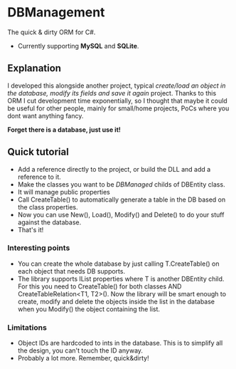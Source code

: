 # DBManagement
The quick & dirty ORM for C#.
* Currently supporting **MySQL** and **SQLite**.

## Explanation
I developed this alongside another project, typical _create/load an object in the database, modify its fields and save it again_ project. Thanks to this ORM I cut development time exponentially, so I thought that maybe it could be useful for other people, mainly for small/home projects, PoCs where you dont want anything fancy.

**Forget there is a database, just use it!**

## Quick tutorial
- Add a reference directly to the project, or build the DLL and add a reference to it.
- Make the classes you want to be _DBManaged_ childs of DBEntity<T> class.
- It will manage public properties
- Call CreateTable() to automatically generate a table in the DB based on the class properties.
- Now you can use New(), Load(), Modify() and Delete() to do your stuff against the database.
- That's it!

### Interesting points
- You can create the whole database by just calling T.CreateTable() on each object that needs DB supports.
- The library supports IList<T> properties where T is another DBEntity child. For this you need to CreateTable() for both classes AND CreateTableRelation<T1, T2>(). Now the library will be smart enough to create, modify and delete the objects inside the list in the database when you Modify() the object containing the list.

### Limitations
- Object IDs are hardcoded to ints in the database. This is to simplify all the design, you can't touch the ID anyway.
- Probably a lot more. Remember, quick&dirty!